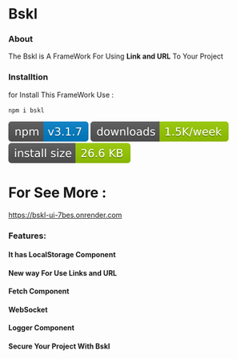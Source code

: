 # Bskl

### About
The Bskl is A FrameWork For Using **Link and URL** To Your Project

### Installtion
for Install This FrameWork Use :

```bash
npm i bskl
```

![npm](./badge.svg)
![download](./badge2.svg)
![install size](./badge3.svg)

# For See More :
https://bskl-ui-7bes.onrender.com

### Features:
#### It has LocalStorage Component
#### New way For Use Links and URL
#### Fetch Component
#### WebSocket
#### Logger Component
#### Secure Your Project With Bskl